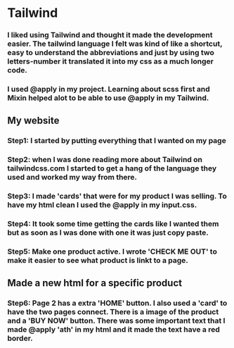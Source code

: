 # Tailwind
### I liked using Tailwind and thought it made the development easier. The tailwind language I felt was kind of like a shortcut, easy to understand the abbreviations and just by using two letters-number it translated it into my css as a much longer code.
### I used @apply in my project. Learning about scss first and Mixin helped alot to be able to use @apply in my Tailwind.
## My website
### Step1: I started by putting everything that I wanted on my page
### Step2: when I was done reading more about Tailwind on tailwindcss.com I started to get a hang of the language they used and worked my way from there.
### Step3: I made 'cards' that were for my product I was selling. To have my html clean I used the @apply in my input.css.
### Step4: It took some time getting the cards like I wanted them but as soon as I was done with one it was just copy paste.
### Step5: Make one product active. I wrote 'CHECK ME OUT' to make it easier to see what product is linkt to a page.
## Made a new html for a specific product
### Step6: Page 2 has a extra 'HOME' button. I also used a 'card' to have the two pages connect. There is a image of the product and a 'BUY NOW' button. There was some important text that I made @apply 'ath' in my html and it made the text have a red border.
